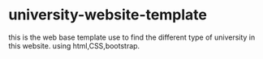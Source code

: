 # university-website-template
this is the web base template use to find the different type of university in this website. using html,CSS,bootstrap.
